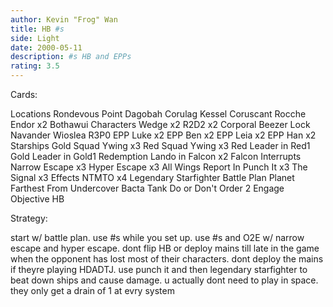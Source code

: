 ```yaml
---
author: Kevin "Frog" Wan
title: HB #s
side: Light
date: 2000-05-11
description: #s HB and EPPs
rating: 3.5
---
```

Cards: 

Locations
Rondevous Point
Dagobah
Corulag
Kessel
Coruscant
Rocche
Endor x2
Bothawui
Characters
Wedge x2
R2D2 x2
Corporal Beezer
Lock Navander
Wioslea
R3P0
EPP Luke x2
EPP Ben x2
EPP Leia x2
EPP Han x2
Starships
Gold Squad Ywing x3
Red Squad Ywing x3
Red Leader in Red1
Gold Leader in Gold1
Redemption
Lando in Falcon x2
Falcon
Interrupts
Narrow Escape x3
Hyper Escape x3
All Wings Report In
Punch It x3
The Signal x3
Effects
NTMTO x4
Legendary Starfighter
Battle Plan
Planet Farthest From
Undercover
Bacta Tank
Do or Don't
Order 2 Engage
Objective
HB 

Strategy: 

start w/ battle plan. use #s while you set up. use #s and O2E w/ narrow escape and hyper escape. dont flip HB or deploy mains till late in the game when the opponent has lost most of their characters. dont deploy the mains if theyre playing HDADTJ. use punch it and then legendary starfighter to beat down ships and cause damage. u actually dont need to play in space. they only get a drain of 1 at evry system 
